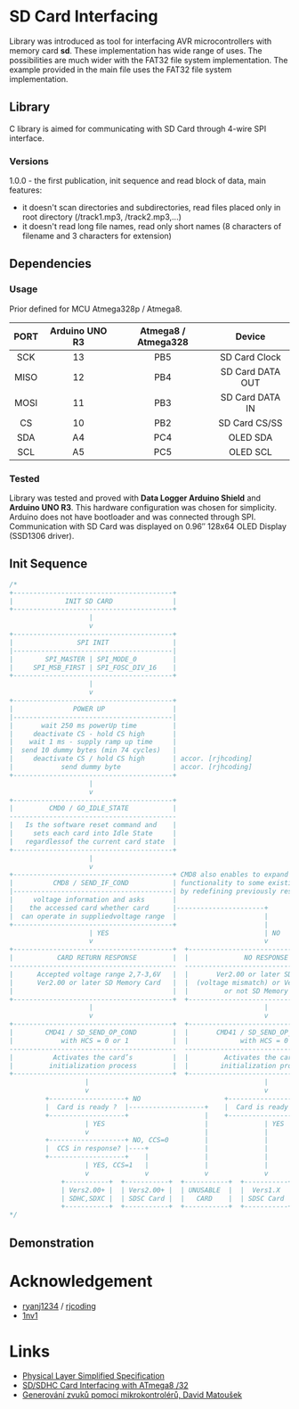 # SD Card Interfacing

Library was introduced as tool for interfacing AVR microcontrollers with memory card **sd**. These implementation has wide range of uses. The possibilities are much wider with the FAT32 file system implementation. The example provided in the main file uses the FAT32 file system implementation.

## Library

C library is aimed for communicating with SD Card through 4-wire SPI interface.

### Versions

1.0.0 - the first publication, init sequence and read block of data, main features:

- it doesn't scan directories and subdirectories, read files placed only in root directory (/track1.mp3, /track2.mp3,...)
- it doesn't read long file names, read only short names (8 characters of filename and 3 characters for extension)

## Dependencies

### Usage

Prior defined for MCU Atmega328p / Atmega8.

| PORT | Arduino UNO R3 | Atmega8 / Atmega328 |      Device      |
| :--: | :------------: | :-----------------: | :--------------: |
| SCK  |       13       |         PB5         |  SD Card Clock   |
| MISO |       12       |         PB4         | SD Card DATA OUT |
| MOSI |       11       |         PB3         | SD Card DATA IN  |
|  CS  |       10       |         PB2         |  SD Card CS/SS   |
| SDA  |       A4       |         PC4         |     OLED SDA     |
| SCL  |       A5       |         PC5         |     OLED SCL     |

### Tested

Library was tested and proved with **Data Logger Arduino Shield** and **Arduino UNO R3**. This hardware configuration was chosen for simplicity. Arduino does not have bootloader and was connected through SPI. Communication with SD Card was displayed on 0.96″ 128x64 OLED Display (SSD1306 driver).

## Init Sequence

```c
/*
+----------------------------------------+
|             INIT SD CARD               |
+----------------------------------------+
                    |
                    v
+----------------------------------------+
|                SPI INIT                |
|----------------------------------------|
|        SPI_MASTER | SPI_MODE_0         |
|     SPI_MSB_FIRST | SPI_FOSC_DIV_16    |
+----------------------------------------+
                    |
                    v
+----------------------------------------+
|               POWER UP                 |
|----------------------------------------|
|       wait 250 ms powerUp time         |
|     deactivate CS - hold CS high       |
|    wait 1 ms - supply ramp up time     |
|  send 10 dummy bytes (min 74 cycles)   |
|     deactivate CS / hold CS high       | accor. [rjhcoding]
|            send dummy byte             | accor. [rjhcoding]
+----------------------------------------+
                    |
                    v
+----------------------------------------+
|         CMD0 / GO_IDLE_STATE           |
------------------------------------------
|   Is the software reset command and    |
|     sets each card into Idle State     |
|   regardlessof the current card state  |
+----------------------------------------+
                    |
                    v
+----------------------------------------+ CMD8 also enables to expand new
|          CMD8 / SEND_IF_COND           | functionality to some existing commands
|----------------------------------------| by redefining previously reserved bits
|     voltage information and asks       |
|    the accessed card whether card      |----------------------+
|  can operate in suppliedvoltage range  |                      |
+----------------------------------------+                      |
                    | YES                                       | NO
                    v                                           v
+----------------------------------------+  +----------------------------------------+
|           CARD RETURN RESPONSE         |  |              NO RESPONSE               |
------------------------------------------  ------------------------------------------
|      Accepted voltage range 2,7-3,6V   |  |       Ver2.00 or later SD Card         |
|      Ver2.00 or later SD Memory Card   |  |  (voltage mismatch) or Ver1.X SD Card  |
|                                        |  |         or not SD Memory Card          |
+----------------------------------------+  +----------------------------------------+
                    |                                           |
                    v                                           v
+----------------------------------------+  +----------------------------------------+
|        CMD41 / SD_SEND_OP_COND         |  |       CMD41 / SD_SEND_OP_COND /        |
|            with HCS = 0 or 1           |  |             with HCS = 0               |
------------------------------------------  ------------------------------------------
|          Activates the card’s          |  |         Activates the card’s           |
|         initialization process         |  |        initialization process          |
+----------------------------------------+  +----------------------------------------+
                   |                                            |
                   v                                            v
         +-------------------+ NO                     +-------------------+ NO
         |  Card is ready ?  |-------------------+    |  Card is ready ?  |----+
         +-------------------+                   |    +-------------------+    |
                   | YES                         |              | YES          |
                   v                             |              |              |
         +-------------------+ NO, CCS=0         |              |              |
         |  CCS in response? |----+              |              |              |
         +-------------------+    |              |              |              |
                   | YES, CCS=1   |              |              |              |
                   v              v              v              v              v
             +-----------+  +-----------+  +-----------+  +-----------+  +-----------+
             | Vers2.00+ |  | Vers2.00+ |  | UNUSABLE  |  |  Vers1.X  |  | UNUSABLE  |
             | SDHC,SDXC |  | SDSC Card |  |   CARD    |  | SDSC Card |  |   CARD    |
             +-----------+  +-----------+  +-----------+  +-----------+  +-----------+
*/
```

## Demonstration

# Acknowledgement

- [ryanj1234](https://github.com/ryanj1234) / [rjcoding](http://www.rjhcoding.com/avrc-sd-interface-1.php)
- [1nv1](https://github.com/1nv1/ulibSD/tree/master)

# Links

- [Physical Layer Simplified Specification](https://www.sdcard.org/downloads/pls/)
- [SD/SDHC Card Interfacing with ATmega8 /32](https://www.dharmanitech.com/2009/01/sd-card-interfacing-with-atmega8-fat32.html)
- [Generování zvuků pomocí mikrokontrolérů, David Matoušek](https://www.preskoly.sk/p/370712-generovani-zvuku-pomoci-mikrokontroleru/)
